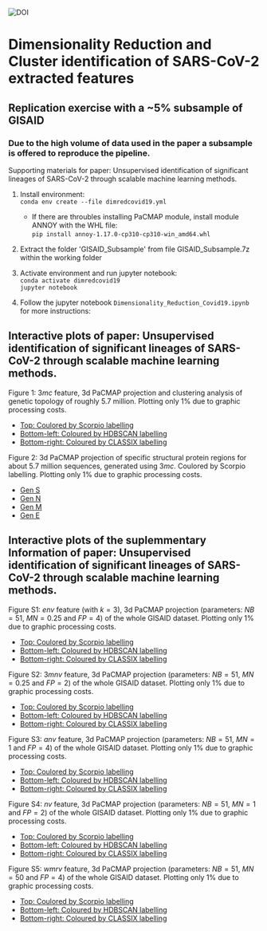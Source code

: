 ![DOI](https://zenodo.org/badge/534699890.svg)
# Dimensionality Reduction and Cluster identification of SARS-CoV-2 extracted features
## Replication exercise with a ~5% subsample of GISAID 
### Due to the high volume of data used in the paper a subsample is offered to reproduce the pipeline.

Supporting materials for paper: Unsupervised identification of significant lineages of SARS-CoV-2 through scalable machine learning methods.

1. Install environment:\
`conda env create --file dimredcovid19.yml`

    - If there are throubles installing PaCMAP module, install module ANNOY with the WHL file:\
`pip install annoy-1.17.0-cp310-cp310-win_amd64.whl`


1. Extract the folder 'GISAID_Subsample' from file GISAID_Subsample.7z within the working folder

1. Activate environment and run jupyter notebook:\
`conda activate dimredcovid19`\
`jupyter notebook`

1. Follow the jupyter notebook `Dimensionality_Reduction_Covid19.ipynb` for more instructions:

## Interactive plots of paper: Unsupervised identification of significant lineages of SARS-CoV-2 through scalable machine learning methods.
Figure 1: $3mc$ feature, 3d PaCMAP projection and clustering analysis of genetic topology of roughly 5.7 million. Plotting only 1% due to graphic processing costs.
- [Top: Coulored by Scorpio labelling](https://raw.githack.com/robcah/dimredcovid19/main/3d_PaCMAP_Projections/3MC_PaCMAP_1pctProjectionGISAID_ColouredBy-scorpio.html)
- [Bottom-left: Coloured by HDBSCAN labelling](https://raw.githack.com/robcah/dimredcovid19/main/3d_PaCMAP_Projections/3MC_PaCMAP_1pctProjectionGISAID_ColouredBy-hdbscan.html)
- [Bottom-right: Coloured by CLASSIX labelling](https://raw.githack.com/robcah/dimredcovid19/main/3d_PaCMAP_Projections/3MC_PaCMAP_1pctProjectionGISAID_ColouredBy-classix.html)

Figure 2: 3d PaCMAP projection of specific structural protein regions for about 5.7 million sequences, generated using $3mc$. Coulored by Scorpio labelling. Plotting only 1% due to graphic processing costs.
- [Gen S](https://raw.githack.com/robcah/dimredcovid19/main/3d_PaCMAP_Projections/3MC_S_PaCMAP_1pctProjectionGISAID_ColouredBy-scorpio.html)
- [Gen N](https://raw.githack.com/robcah/dimredcovid19/main/3d_PaCMAP_Projections/3MC_N_PaCMAP_1pctProjectionGISAID_ColouredBy-scorpio.html)
- [Gen M](https://raw.githack.com/robcah/dimredcovid19/main/3d_PaCMAP_Projections/3MC_M_PaCMAP_1pctProjectionGISAID_ColouredBy-scorpio.html)
- [Gen E](https://raw.githack.com/robcah/dimredcovid19/main/3d_PaCMAP_Projections/3MC_E_PaCMAP_1pctProjectionGISAID_ColouredBy-scorpio.html)

## Interactive plots of the suplemmentary Information of paper: Unsupervised identification of significant lineages of SARS-CoV-2 through scalable machine learning methods.

Figure S1: $env$ feature (with $k=3$), 3d PaCMAP projection (parameters: $NB=51$, $MN=0.25$ and $FP=4$) of the whole GISAID dataset. Plotting only 1% due to graphic processing costs.
- [Top: Coulored by Scorpio labelling](https://raw.githack.com/robcah/dimredcovid19/main/3d_PaCMAP_Projections/ENVk3_PaCMAP_1pctProjectionGISAID_ColouredBy-scorpio.html)
- [Bottom-left: Coloured by HDBSCAN labelling](https://raw.githack.com/robcah/dimredcovid19/main/3d_PaCMAP_Projections/ENVk3_PaCMAP_1pctProjectionGISAID_ColouredBy-hdbscan.html)
- [Bottom-right: Coloured by CLASSIX labelling](https://raw.githack.com/robcah/dimredcovid19/main/3d_PaCMAP_Projections/ENVk3_PaCMAP_1pctProjectionGISAID_ColouredBy-classix.html)

Figure S2: $3mnv$ feature, 3d PaCMAP projection (parameters: $NB=51$, $MN=0.25$ and $FP=2$) of the whole GISAID dataset. Plotting only 1% due to graphic processing costs.
- [Top: Coulored by Scorpio labelling](https://raw.githack.com/robcah/dimredcovid19/main/3d_PaCMAP_Projections/3MNV_PaCMAP_1pctProjectionGISAID_ColouredBy-scorpio.html)
- [Bottom-left: Coloured by HDBSCAN labelling](https://raw.githack.com/robcah/dimredcovid19/main/3d_PaCMAP_Projections/3MNV_PaCMAP_1pctProjectionGISAID_ColouredBy-hdbscan.html)
- [Bottom-right: Coloured by CLASSIX labelling](https://raw.githack.com/robcah/dimredcovid19/main/3d_PaCMAP_Projections/3MNV_PaCMAP_1pctProjectionGISAID_ColouredBy-classix.html)

Figure S3: $anv$ feature, 3d PaCMAP projection (parameters: $NB=51$, $MN=1$ and $FP=4$) of the whole GISAID dataset. Plotting only 1% due to graphic processing costs.
- [Top: Coulored by Scorpio labelling](https://raw.githack.com/robcah/dimredcovid19/main/3d_PaCMAP_Projections/ANV_PaCMAP_1pctProjectionGISAID_ColouredBy-scorpio.html)
- [Bottom-left: Coloured by HDBSCAN labelling](https://raw.githack.com/robcah/dimredcovid19/main/3d_PaCMAP_Projections/ANV_PaCMAP_1pctProjectionGISAID_ColouredBy-hdbscan.html)
- [Bottom-right: Coloured by CLASSIX labelling](https://raw.githack.com/robcah/dimredcovid19/main/3d_PaCMAP_Projections/ANV_PaCMAP_1pctProjectionGISAID_ColouredBy-classix.html)

Figure S4: $nv$ feature, 3d PaCMAP projection (parameters: $NB=51$, $MN=1$ and $FP=2$) of the whole GISAID dataset. Plotting only 1% due to graphic processing costs.
- [Top: Coulored by Scorpio labelling](https://raw.githack.com/robcah/dimredcovid19/main/3d_PaCMAP_Projections/NV_PaCMAP_1pctProjectionGISAID_ColouredBy-scorpio.html)
- [Bottom-left: Coloured by HDBSCAN labelling](https://raw.githack.com/robcah/dimredcovid19/main/3d_PaCMAP_Projections/NV_PaCMAP_1pctProjectionGISAID_ColouredBy-hdbscan.html)
- [Bottom-right: Coloured by CLASSIX labelling](https://raw.githack.com/robcah/dimredcovid19/main/3d_PaCMAP_Projections/NV_PaCMAP_1pctProjectionGISAID_ColouredBy-classix.html)

Figure S5: $wmrv$ feature, 3d PaCMAP projection (parameters: $NB=51$, $MN=50$ and $FP=4$) of the whole GISAID dataset. Plotting only 1% due to graphic processing costs.
- [Top: Coulored by Scorpio labelling](https://raw.githack.com/robcah/dimredcovid19/main/3d_PaCMAP_Projections/WMRV_PaCMAP_1pctProjectionGISAID_ColouredBy-scorpio.html)
- [Bottom-left: Coloured by HDBSCAN labelling](https://raw.githack.com/robcah/dimredcovid19/main/3d_PaCMAP_Projections/WMRV_PaCMAP_1pctProjectionGISAID_ColouredBy-hdbscan.html)
- [Bottom-right: Coloured by CLASSIX labelling](https://raw.githack.com/robcah/dimredcovid19/main/3d_PaCMAP_Projections/WMRV_PaCMAP_1pctProjectionGISAID_ColouredBy-classix.html)
